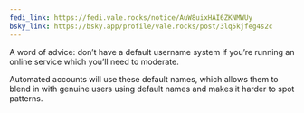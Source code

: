 ```yaml
---
fedi_link: https://fedi.vale.rocks/notice/AuW8uixHAI6ZKNMWUy
bsky_link: https://bsky.app/profile/vale.rocks/post/3lq5kjfeg4s2c
---
```


A word of advice: don’t have a default username system if you’re running an online service which you’ll need to moderate.

Automated accounts will use these default names, which allows them to blend in with genuine users using default names and makes it harder to spot patterns.
